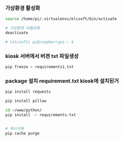 ### 가상환경 활성화
```bash
source /home/pi/.virtualenvs/elcsoft/bin/activate

# 가상환경 비활성화
deactivate

# (elcsoft) pi@raspberrypi:~ $
```

### kiosk 서버에서 버젼 txt 파일생성
```bash
pip freeze > requirements1.txt


```

### package 설치 requirement.txt kiosk에 설치된거
```bash
pip install requests

pip install pillow

cd ~/www/python/
pip install -r requirements.txt


# 캐시삭제
pip cache purge

```









